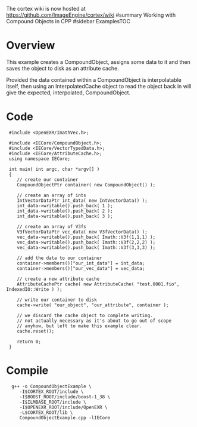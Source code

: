 The cortex wiki is now hosted at https://github.com/ImageEngine/cortex/wiki
#summary Working with Compound Objects in CPP
#sidebar ExamplesTOC
# Overview #

This example creates a CompoundObject, assigns some data to it and then saves the object to disk as an attribute cache.

Provided the data contained within a CompoundObject is interpolatable itself, then using an InterpolatedCache object to read the object back in will give the expected, interpolated, CompoundObject.

# Code #
```
 #include <OpenEXR/ImathVec.h>;
 
 #include <IECore/CompoundObject.h>;
 #include <IECore/VectorTypedData.h>;
 #include <IECore/AttributeCache.h>;
 using namespace IECore;
 
 int main( int argc, char *argv[] )
 {
 	// create our container
 	CompoundObjectPtr container( new CompoundObject() );
 
 	// create an array of ints
 	IntVectorDataPtr int_data( new IntVectorData() );
 	int_data->writable().push_back( 1 );
 	int_data->writable().push_back( 2 );
 	int_data->writable().push_back( 3 );
 
 	// create an array of V3fs
 	V3fVectorDataPtr vec_data( new V3fVectorData() );
 	vec_data->writable().push_back( Imath::V3f(1,1,1) );
 	vec_data->writable().push_back( Imath::V3f(2,2,2) );
 	vec_data->writable().push_back( Imath::V3f(3,3,3) );
 
 	// add the data to our container
 	container->members()["our_int_data"] = int_data;
 	container->members()["our_vec_data"] = vec_data;
 
 	// create a new attribute cache
 	AttributeCachePtr cache( new AttributeCache( "test.0001.fio", IndexedIO::Write ) );
 
 	// write our container to disk
 	cache->write( "our_object", "our_attribute", container );
 
 	// we discard the cache object to complete writing.
 	// not actually necessary as it's about to go out of scope
 	// anyhow, but left to make this example clear.
 	cache.reset();
 
 	return 0;
 }
```

# Compile #
```
  g++ -o CompoundObjectExample \
 	 -I$CORTEX_ROOT/include \
 	 -I$BOOST_ROOT/include/boost-1_38 \
 	 -I$ILMBASE_ROOT/include \
 	 -I$OPENEXR_ROOT/include/OpenEXR \
 	 -L$CORTEX_ROOT/lib \
 	 CompoundObjectExample.cpp -lIECore
```